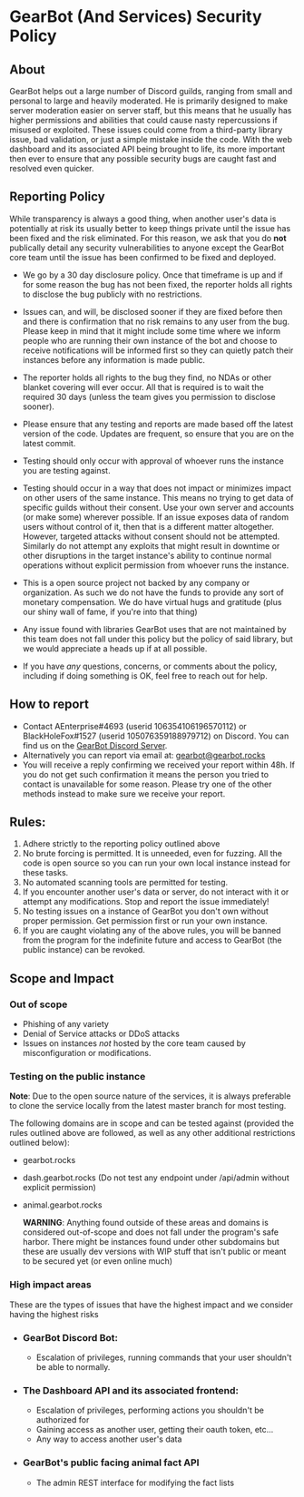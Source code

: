 # GearBot (And Services) Security Policy

## About

GearBot helps out a large number of Discord guilds, ranging from small and personal to large and heavily moderated. He is primarily designed to make server moderation easier on server staff, but this means that he usually has higher permissions and abilities that could cause nasty repercussions if misused or exploited. These issues could come from a third-party library issue, bad validation, or just a simple mistake inside the code. With the web dashboard and its associated API being brought to life, its more important then ever to ensure that any possible security bugs are caught fast and resolved even quicker.

## Reporting Policy

While transparency is always a good thing, when another user's data is potentially at risk its usually better to keep things private until the issue has been fixed and the risk eliminated. For this reason, we ask that you do **not** publically detail any security vulnerabilities to anyone except the GearBot core team until the issue has been confirmed to be fixed and deployed.

- We go by a 30 day disclosure policy. Once that timeframe is up and if for some reason the bug has not been fixed, the reporter holds all rights to disclose the bug publicly with no restrictions.

- Issues can, and will, be disclosed sooner if they are fixed before then and there is confirmation that no risk remains to any user from the bug. Please keep in mind that it might include some time where we inform people who are running their own instance of the bot and choose to receive notifications will be informed first so they can quietly patch their instances before any information is made public.

- The reporter holds all rights to the bug they find, no NDAs or other blanket covering will ever occur. All that is required is to wait the required 30 days (unless the team gives you permission to disclose sooner).

- Please ensure that any testing and reports are made based off the latest version of the code. Updates are frequent, so ensure that you are on the latest commit.

- Testing should only occur with approval of whoever runs the instance you are testing against.

- Testing should occur in a way that does not impact or minimizes impact on other users of the same instance. This means no trying to get data of specific guilds without their consent. Use your own server and accounts (or make some) wherever possible. If an issue exposes data of random users without control of it, then that is a different matter altogether. However, targeted attacks without consent should not be attempted. Similarly do not attempt any exploits that might result in downtime or other disruptions in the target instance's ability to continue normal operations without explicit permission from whoever runs the instance.

- This is a open source project not backed by any company or organization. As such we do not have the funds to provide any sort of monetary compensation. We do have virtual hugs and gratitude (plus our shiny wall of fame, if you're into that thing)

- Any issue found with libraries GearBot uses that are not maintained by this team does not fall under this policy but the policy of said library, but we would appreciate a heads up if at all possible.

- If you have *any* questions, concerns, or comments about the policy, including if doing something is OK, feel free to reach out for help.

  

## How to report

- Contact AEnterprise#4693 (userid 106354106196570112) or BlackHoleFox#1527 (userid 105076359188979712) on Discord. You can find us on the [GearBot Discord Server](https://discordapp.com/invite/vddW3D9).
- Alternatively you can report via email at: gearbot@gearbot.rocks
- You will receive a reply confirming we received your report within 48h. If you do not get such confirmation it means the person you tried to contact is unavailable for some reason. Please try one of the other methods instead to make sure we receive your report.

## Rules:

1. Adhere strictly to the reporting policy outlined above
2. No brute forcing is permitted. It is unneeded, even for fuzzing. All the code is open source so you can run your own local instance instead for these tasks.
3. No automated scanning tools are permitted for testing.
4. If you encounter another user's data or server, do not interact with it or attempt any modifications. Stop and report the issue immediately!
5. No testing issues on a instance of GearBot you don't own without proper permission. Get permission first or run your own instance.
6. If you are caught violating any of the above rules, you will be banned from the program for the indefinite future and access to GearBot (the public instance) can be revoked.

## Scope and Impact

### Out of scope

- Phishing of any variety
- Denial of Service attacks or DDoS attacks
- Issues on instances *not* hosted by the core team caused by misconfiguration or modifications.

### Testing on the public instance

**Note**: Due to the open source nature of the services, it is always preferable to clone the service locally from the latest master branch for most testing.

The following domains are in scope and can be tested against (provided the rules outlined above are followed, as well as any other additional restrictions outlined below):

- gearbot.rocks

- dash.gearbot.rocks (Do not test any endpoint under /api/admin without explicit permission)

- animal.gearbot.rocks

  **WARNING**: Anything found outside of these areas and domains is considered out-of-scope and does not fall under the program's safe harbor. There might be instances found under other subdomains but these are usually dev versions with WIP stuff that isn't public or meant to be secured yet (or even online much)

### High impact areas

These are the types of issues that have the highest impact and we consider having the highest risks

- ### GearBot Discord Bot:

  - Escalation of privileges, running commands that your user shouldn't be able to normally.

- ### The Dashboard API and its associated frontend:

  - Escalation of privileges, performing actions you shouldn't be authorized for
  - Gaining access as another user, getting their oauth token, etc...
  - Any way to access another user's data

- ### GearBot's public facing animal fact API

  - The admin REST interface for modifying the fact lists
